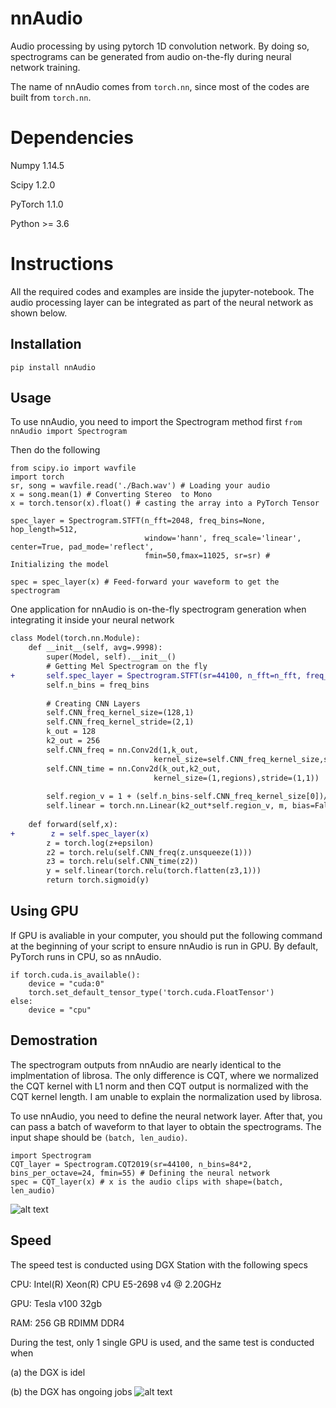 # nnAudio
Audio processing by using pytorch 1D convolution network. By doing so, spectrograms can be generated from audio on-the-fly during neural network training. 

The name of nnAudio comes from `torch.nn`, since most of the codes are built from `torch.nn`.

# Dependencies
Numpy 1.14.5

Scipy 1.2.0

PyTorch 1.1.0

Python >= 3.6

# Instructions
All the required codes and examples are inside the jupyter-notebook. The audio processing layer can be integrated as part of the neural network as shown below.

## Installation
`pip install nnAudio`

## Usage
To use nnAudio, you need to import the Spectrogram method first
`from nnAudio import Spectrogram`

Then do the following
```
from scipy.io import wavfile
import torch
sr, song = wavfile.read('./Bach.wav') # Loading your audio
x = song.mean(1) # Converting Stereo  to Mono
x = torch.tensor(x).float() # casting the array into a PyTorch Tensor

spec_layer = Spectrogram.STFT(n_fft=2048, freq_bins=None, hop_length=512, 
                              window='hann', freq_scale='linear', center=True, pad_mode='reflect', 
                              fmin=50,fmax=11025, sr=sr) # Initializing the model
                              
spec = spec_layer(x) # Feed-forward your waveform to get the spectrogram                                                        
```

One application for nnAudio is on-the-fly spectrogram generation when integrating it inside your neural network
```diff
class Model(torch.nn.Module):
    def __init__(self, avg=.9998):
        super(Model, self).__init__()
        # Getting Mel Spectrogram on the fly
+       self.spec_layer = Spectrogram.STFT(sr=44100, n_fft=n_fft, freq_bins=freq_bins, fmin=50, fmax=6000, freq_scale='log', pad_mode='constant', center=True)
        self.n_bins = freq_bins         
        
        # Creating CNN Layers
        self.CNN_freq_kernel_size=(128,1)
        self.CNN_freq_kernel_stride=(2,1)
        k_out = 128
        k2_out = 256
        self.CNN_freq = nn.Conv2d(1,k_out,
                                kernel_size=self.CNN_freq_kernel_size,stride=self.CNN_freq_kernel_stride)
        self.CNN_time = nn.Conv2d(k_out,k2_out,
                                kernel_size=(1,regions),stride=(1,1))    
        
        self.region_v = 1 + (self.n_bins-self.CNN_freq_kernel_size[0])//self.CNN_freq_kernel_stride[0]
        self.linear = torch.nn.Linear(k2_out*self.region_v, m, bias=False)
        
    def forward(self,x):
+        z = self.spec_layer(x)
        z = torch.log(z+epsilon)
        z2 = torch.relu(self.CNN_freq(z.unsqueeze(1)))
        z3 = torch.relu(self.CNN_time(z2))
        y = self.linear(torch.relu(torch.flatten(z3,1)))
        return torch.sigmoid(y)
```
## Using GPU
If GPU is avaliable in your computer, you should put the following command at the beginning of your script to ensure nnAudio is run in GPU. By default, PyTorch runs in CPU, so as nnAudio.
```
if torch.cuda.is_available():
    device = "cuda:0"
    torch.set_default_tensor_type('torch.cuda.FloatTensor')
else:
    device = "cpu"
```

## Demostration
The spectrogram outputs from nnAudio are nearly identical to the implmentation of librosa. The only difference is CQT, where we normalized the CQT kernel with L1 norm and then CQT output is normalized with the CQT kernel length. I am unable to explain the normalization used by librosa. 

To use nnAudio, you need to define the neural network layer. After that, you can pass a batch of waveform to that layer to obtain the spectrograms. The input shape should be `(batch, len_audio)`.

```
import Spectrogram 
CQT_layer = Spectrogram.CQT2019(sr=44100, n_bins=84*2, bins_per_octave=24, fmin=55) # Defining the neural network
spec = CQT_layer(x) # x is the audio clips with shape=(batch, len_audio)
```
![alt text](https://github.com/KinWaiCheuk/nnAudio/blob/master/performance_test/performance_chrom.png)

## Speed
The speed test is conducted using DGX Station with the following specs

CPU: Intel(R) Xeon(R) CPU E5-2698 v4 @ 2.20GHz 

GPU: Tesla v100 32gb

RAM: 256 GB RDIMM DDR4

During the test, only 1 single GPU is used, and the same test is conducted when 

(a) the DGX is idel

(b) the DGX has ongoing jobs
![alt text](https://github.com/KinWaiCheuk/nnAudio/blob/master/speed_test/speed.png)

